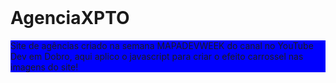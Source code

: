<header>
  <style>
    p {
      background: blue;
    }
  </style>
</header>

# AgenciaXPTO
<p>Site de agências criado na semana MAPADEVWEEK do canal no YouTube Dev em Dobro, aqui aplico o javascript para criar o efeito carrossel nas imagens do site!</p>

